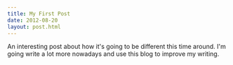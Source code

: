 ```yaml
---
title: My First Post
date: 2012-08-20
layout: post.html
---
```


An interesting post about how it's going to be different this time around. I'm going write a lot more nowadays and use this blog to improve my writing.